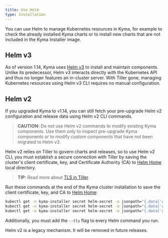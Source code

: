 ```yaml
---
title: Use Helm
type: Installation
---
```


You can use Helm to manage Kubernetes resources in Kyma, for example to check the already installed Kyma charts or to install new charts that are not included in the Kyma Installer image.

## Helm v3

As of version 1.14, Kyma uses [Helm v3](https://helm.sh/) to install and maintain components. Unlike its predecessor, Helm v3 interacts directly with the Kubernetes API and thus no longer features an in-cluster server. With Tiller gone, managing Kubernetes resources using Helm v3 CLI requires no manual configuration.

## Helm v2

If you upgraded Kyma to v1.14, you can still fetch your pre-upgrade Helm v2 configuration and release data using Helm v2 CLI commands.
 
 >**CAUTION:** Do not use Helm v2 commands to modify existing Kyma components. Use them only to inspect pre-upgrade Kyma components or to modify custom components that have not been migrated to Helm v3.
 
Helm v2 relies on Tiller to govern charts and releases, so to use Helm v2 CLI, you must establish a secure connection with Tiller by saving the cluster's client certificate, key, and Certificate Authority (CA) to [Helm Home](https://v2.helm.sh/docs/glossary/#helm-home-helm-home) local directory.

>**TIP:** Read more about [TLS in Tiller](/components/security/#details-tls-in-tiller).

Run these commands at the end of the Kyma cluster installation to save the client certificate, key, and CA to [Helm Home](https://v2.helm.sh/docs/glossary/#helm-home-helm-home):

```bash
kubectl get -n kyma-installer secret helm-secret -o jsonpath="{.data['global\.helm\.ca\.crt']}" | base64 --decode > "$(helm home)/ca.pem";
kubectl get -n kyma-installer secret helm-secret -o jsonpath="{.data['global\.helm\.tls\.crt']}" | base64 --decode > "$(helm home)/cert.pem";
kubectl get -n kyma-installer secret helm-secret -o jsonpath="{.data['global\.helm\.tls\.key']}" | base64 --decode > "$(helm home)/key.pem";
```

Additionally, you must add the `--tls` flag to every Helm command you run.

Helm v2 is a legacy mechanism. It will be removed in future releases.


